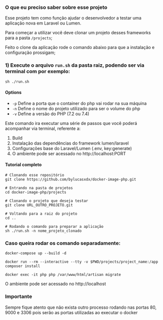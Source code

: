 ### O que eu preciso saber sobre esse projeto
Esse projeto tem como função ajudar o desenvolvedor a testar uma aplicação nova em Laravel ou Lumen.

Para começar a utilizar você deve clonar um projeto desses frameworks para a pasta `/projects`;

Feito o clone da aplicação rode o comando abaixo para que a instalação e configuração prossigam;

### 1) Execute o arquivo `run.sh` da pasta raiz, podendo ser via terminal com por exemplo:

`sh ./run.sh`

#### Options
- `-p` Define a porta que o container do php vai rodar na sua máquina
- `-n` Define o nome do projeto utilizado para ser o volume do php
- `-v` Define a versão do PHP (7.2 ou 7.4)

Este comando ira executar uma série de passos que você poderá acompanhar via terminal, referente a:
1) Build
2) Instalação das dependências do framework lumen/laravel
3) Configurações base do Laravel/Lumen (.env, key:generate)
4) O ambiente pode ser acessado no http://localhost:PORT

#### Tutorial completo

```
# Clonando esse repositório
git clone https://github.com/bylucasxdx/docker-image-php.git

# Entrando na pasta de projetos
cd docker-image-php/projects

# Clonando o projeto que deseja testar
git clone URL_OUTRO_PROJETO.git

# Voltando para a raiz do projeto
cd ..

# Rodando o comando para preparar a aplicação
sh ./run.sh -n nome_projeto_clonado  
```

### Caso queira rodar os comando separadamente:

`docker-compose up --build -d `

`docker run --rm --interactive --tty -v $PWD/projects/project_name:/app composer install`

`docker exec -it php php /var/www/html/artisan migrate`

O ambiente pode ser acessado no http://localhost

### Importante

Sempre fique atento que não exista outro processo rodando nas portas 80, 9000 e 3306 pois serão as portas utilizadas ao executar o docker